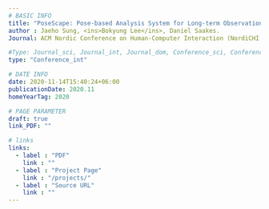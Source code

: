 ```yaml
---
# BASIC INFO
title: "PoseScape: Pose-based Analysis System for Long-term Observation Studies"
author : Jaeho Sung, <ins>Bokyung Lee</ins>, Daniel Saakes.
Journal: ACM Nordic Conference on Human-Computer Interaction (NordiCHI 2020)

#Type: Journal_sci, Journal_int, Journal_dom, Conference_sci, Conference_int, conference_dom
type: "Conference_int"

# DATE INFO
date: 2020-11-14T15:40:24+06:00
publicationDate: 2020.11
homeYearTag: 2020

# PAGE PARAMETER
draft: true
link_PDF: ""

# links
links:
  - label : "PDF"
    link : ""
  - label : "Project Page"
    link : "/projects/"
  - label : "Source URL"
    link : ""
---
```

